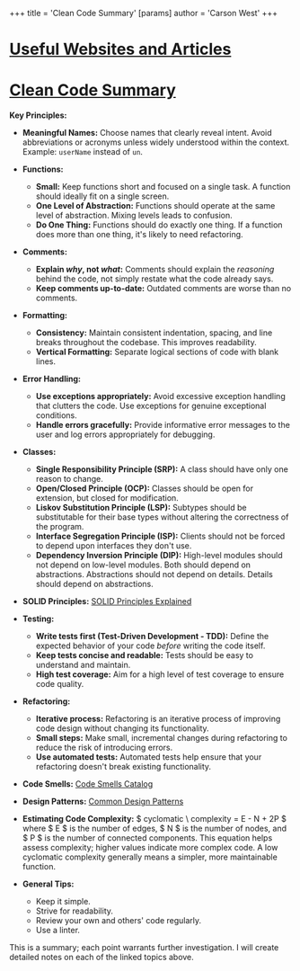 +++
 title = 'Clean Code Summary'
[params]
	author = 'Carson West'
+++
# [Useful Websites and Articles](./../useful-websites-and-articles/)
# [Clean Code Summary](./../clean-code-summary/)

**Key Principles:**

* **Meaningful Names:**  Choose names that clearly reveal intent. Avoid abbreviations or acronyms unless widely understood within the context.  Example: `userName` instead of `un`.

* **Functions:**
    * **Small:** Keep functions short and focused on a single task.  A function should ideally fit on a single screen.
    * **One Level of Abstraction:** Functions should operate at the same level of abstraction.  Mixing levels leads to confusion.
    * **Do One Thing:** Functions should do exactly one thing. If a function does more than one thing, it's likely to need refactoring.

* **Comments:**
    * **Explain *why*, not *what*:** Comments should explain the *reasoning* behind the code, not simply restate what the code already says.
    * **Keep comments up-to-date:** Outdated comments are worse than no comments.

* **Formatting:**
    * **Consistency:**  Maintain consistent indentation, spacing, and line breaks throughout the codebase.  This improves readability.
    * **Vertical Formatting:** Separate logical sections of code with blank lines.

* **Error Handling:**
    * **Use exceptions appropriately:** Avoid excessive exception handling that clutters the code.  Use exceptions for genuine exceptional conditions.
    * **Handle errors gracefully:** Provide informative error messages to the user and log errors appropriately for debugging.


* **Classes:**
    * **Single Responsibility Principle (SRP):** A class should have only one reason to change.
    * **Open/Closed Principle (OCP):** Classes should be open for extension, but closed for modification.
    * **Liskov Substitution Principle (LSP):** Subtypes should be substitutable for their base types without altering the correctness of the program.
    * **Interface Segregation Principle (ISP):** Clients should not be forced to depend upon interfaces they don't use.
    * **Dependency Inversion Principle (DIP):** High-level modules should not depend on low-level modules. Both should depend on abstractions. Abstractions should not depend on details. Details should depend on abstractions.


* **SOLID Principles:** [SOLID Principles Explained](./../solid-principles-explained/)


* **Testing:**
    * **Write tests first (Test-Driven Development - TDD):**  Define the expected behavior of your code *before* writing the code itself.
    * **Keep tests concise and readable:**  Tests should be easy to understand and maintain.
    * **High test coverage:** Aim for a high level of test coverage to ensure code quality.


* **Refactoring:**
    * **Iterative process:** Refactoring is an iterative process of improving code design without changing its functionality.
    * **Small steps:** Make small, incremental changes during refactoring to reduce the risk of introducing errors.
    * **Use automated tests:**  Automated tests help ensure that your refactoring doesn't break existing functionality.


* **Code Smells:** [Code Smells Catalog](./../code-smells-catalog/)


* **Design Patterns:** [Common Design Patterns](./../common-design-patterns/)


* **Estimating Code Complexity:**  $  cyclomatic \ complexity = E - N + 2P  $  where  $ E $  is the number of edges,  $ N $  is the number of nodes, and  $ P $  is the number of connected components.  This equation helps assess complexity; higher values indicate more complex code.  A low cyclomatic complexity generally means a simpler, more maintainable function.

* **General Tips:**
     - Keep it simple.
     - Strive for readability.
     - Review your own and others' code regularly.
     - Use a linter.


This is a summary; each point warrants further investigation.  I will create detailed notes on each of the linked topics above.
